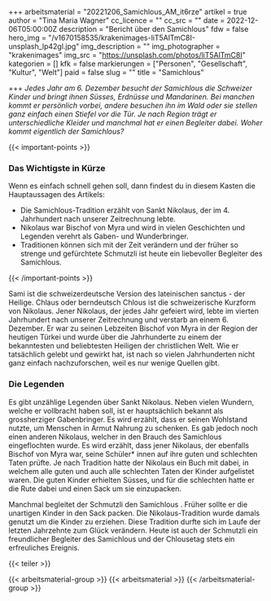 +++
arbeitsmaterial = "20221206_Samichlous_AM_it6rze"
artikel = true
author = "Tina Maria Wagner"
cc_licence = ""
cc_src = ""
date = 2022-12-06T05:00:00Z
description = "Bericht über den Samichlous"
fdw = false
hero_img = "/v1670158535/krakenimages-liT5AlTmC8I-unsplash_lp42gl.jpg"
img_description = ""
img_photographer = "krakenimages"
img_src = "https://unsplash.com/photos/liT5AlTmC8I"
kategorien = []
kfk = false
markierungen = ["Personen", "Gesellschaft", "Kultur", "Welt"]
paid = false
slug = ""
title = "Samichlous"

+++
_Jedes Jahr am 6. Dezember besucht der Samichlous die Schweizer Kinder und bringt ihnen Süsses, Erdnüsse und Mandarinen. Bei manchen kommt er persönlich vorbei, andere besuchen ihn im Wald oder sie stellen ganz einfach einen Stiefel vor die Tür. Je nach Region trägt er unterschiedliche Kleider und manchmal hat er einen Begleiter dabei. Woher kommt eigentlich der Samichlous?_

{{< important-points >}} <h3>Das Wichtigste in Kürze</h3>

<p>Wenn es einfach schnell gehen soll, dann findest du in diesem Kasten die Hauptaussagen des Artikels:</p>

<ul>

<li>Die Samichlous-Tradition erzählt von Sankt Nikolaus, der im 4. Jahrhundert nach unserer Zeitrechnung lebte.</li>

<li>Nikolaus war Bischof von Myra und wird in vielen Geschichten und Legenden verehrt als Gaben- und Wunderbringer.</li>

<li>Traditionen können sich mit der Zeit verändern und der früher so strenge und gefürchtete Schmutzli ist heute ein liebevoller Begleiter des Samichlous.</li>

</ul> {{< /important-points >}}

Sami ist die schweizerdeutsche Version des lateinischen sanctus - der Heilige. Chlaus oder berndeutsch Chlous ist die schweizerische Kurzform von Nikolaus. Jener Nikolaus, der jedes Jahr gefeiert wird, lebte im vierten Jahrhundert nach unserer Zeitrechnung und verstarb an einem 6. Dezember. Er war zu seinen Lebzeiten Bischof von Myra in der Region der heutigen Türkei und wurde über die Jahrhunderte zu einem der bekanntesten und beliebtesten Heiligen der christlichen Welt. Wie er tatsächlich gelebt und gewirkt hat, ist nach so vielen Jahrhunderten nicht ganz einfach nachzuforschen, weil es nur wenige Quellen gibt.

### Die Legenden

Es gibt unzählige Legenden über Sankt Nikolaus. Neben vielen Wundern, welche er vollbracht haben soll, ist er hauptsächlich bekannt als grossherziger Gabenbringer. Es wird erzählt, dass er seinen Wohlstand nutzte, um Menschen in Armut Nahrung zu schenken. Es gab jedoch noch einen anderen Nikolaus, welcher in den Brauch des Samichlous eingeflochten wurde. Es wird erzählt, dass jener Nikolaus, der ebenfalls Bischof von Myra war, seine Schüler* innen auf ihre guten und schlechten Taten prüfte. Je nach Tradition hatte der Nikolaus ein Buch mit dabei, in welchem alle guten und auch alle schlechten Taten der Kinder aufgelistet waren. Die guten Kinder erhielten Süsses, und für die schlechten hatte er die Rute dabei und einen Sack um sie einzupacken.

Manchmal begleitet der Schmutzli den Samichlous . Früher sollte er die unartigen Kinder in den Sack packen. Die Nikolaus-Tradition wurde damals genutzt um die Kinder zu erziehen. Diese Tradition durfte sich im Laufe der letzten Jahrzehnte zum Glück verändern. Heute ist auch der Schmutzli ein freundlicher Begleiter des Samichlous und der Chlousetag stets ein erfreuliches Ereignis.

{{< teiler >}}

{{< arbeitsmaterial-group >}} {{< arbeitsmaterial >}} {{< /arbeitsmaterial-group >}}
